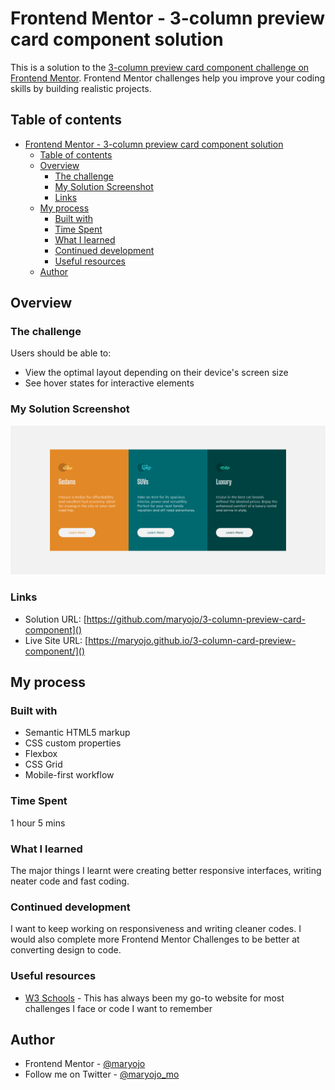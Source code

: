 # Frontend Mentor - 3-column preview card component solution

This is a solution to the [3-column preview card component challenge on Frontend Mentor](https://www.frontendmentor.io/challenges/3column-preview-card-component-pH92eAR2-). Frontend Mentor challenges help you improve your coding skills by building realistic projects. 

## Table of contents

- [Frontend Mentor - 3-column preview card component solution](#frontend-mentor---3-column-preview-card-component-solution)
  - [Table of contents](#table-of-contents)
  - [Overview](#overview)
    - [The challenge](#the-challenge)
    - [My Solution Screenshot](#my-solution-screenshot)
    - [Links](#links)
  - [My process](#my-process)
    - [Built with](#built-with)
    - [Time Spent](#time-spent)
    - [What I learned](#what-i-learned)
    - [Continued development](#continued-development)
    - [Useful resources](#useful-resources)
  - [Author](#author)

## Overview

### The challenge

Users should be able to:

- View the optimal layout depending on their device's screen size
- See hover states for interactive elements

### My Solution Screenshot

![](./images/screenshot.png)

### Links

- Solution URL: [https://github.com/maryojo/3-column-preview-card-component]()
- Live Site URL: [https://maryojo.github.io/3-column-card-preview-component/]()

## My process

### Built with

- Semantic HTML5 markup
- CSS custom properties
- Flexbox
- CSS Grid
- Mobile-first workflow
<!-- - [React](https://reactjs.org/) - JS library -->
<!-- - [Next.js](https://nextjs.org/) - React framework -->
<!-- - [Styled Components](https://styled-components.com/) - For styles -->

### Time Spent
1 hour 5 mins


### What I learned

The major things I learnt were creating better responsive interfaces, writing neater code and fast coding.

### Continued development

I want to keep working on responsiveness and writing cleaner codes. I would also complete more Frontend Mentor Challenges to be better at converting design to code.

### Useful resources

- [W3 Schools](https://www.w3schools.com/) - This has always been my go-to website for most challenges I face or code I want to remember


## Author

<!-- - Website - [Mary Ojo](https://www.your-site.com) -->
- Frontend Mentor - [@maryojo](https://www.frontendmentor.io/profile/maryojo)
- Follow me on Twitter - [@maryojo_mo](https://www.twitter.com/maryojo_mo)


